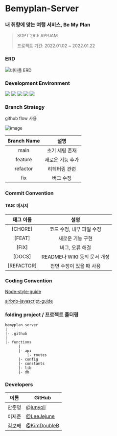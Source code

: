 # Bemyplan-Server  
### 내 취향에 맞는 여행 서비스, Be My Plan


> SOPT 29th APPJAM </b>
>
> 프로젝트 기간: 2022.01.02 ~ 2022.01.22

### ERD
![비마플 ERD](https://user-images.githubusercontent.com/81547780/148635017-d102ae43-6693-4998-9774-836258850923.PNG)

### Development Environment   
<img src="https://img.shields.io/badge/Node.js-v16-green"/> <img src="https://img.shields.io/badge/PostgreSQL-v12.5-blue"/> <img src="https://img.shields.io/badge/Express-v4.17.2-green"/> <img src="https://img.shields.io/badge/Javascript-es6-yellow"/> <img src="https://img.shields.io/badge/firebase-yellow"/>   

### Branch Strategy

github flow 사용

![image](https://user-images.githubusercontent.com/81547780/148635082-fa1c8853-b33d-4d9d-9707-8fc5778fe423.png)


| Branch Name | 설명 |
| :---: | :-----: |
| main | 초기 세팅 존재 |
| feature | 새로운 기능 추가 |
| refactor | 리펙터링 관련 |
| fix | 버그 수정 |

### Commit Convention
#### TAG: 메시지 

| 태그 이름  |                             설명                             |
| :--------: | :----------------------------------------------------------: |
|  [CHORE]   |                  코드 수정, 내부 파일 수정                   |
|   [FEAT]   |                       새로운 기능 구현                       |
|   [FIX]    |                       버그, 오류 해결                        |
|   [DOCS]   |                 README나 WIKI 등의 문서 개정                 |
| [REFACTOR] |                   전면 수정이 있을 때 사용                   |

### Coding Convention
[Node-style-guide](https://github.com/felixge/node-style-guide)

[airbnb-javascript-guide](https://github.com/airbnb/javascript)

### folding project / 프로젝트 폴더링

```
bemyplan_server
|
|- .github
|
|- functions
      |
      |- api
          |- routes
      |- config
      |- constants
      |- lib
      |- db
```

### Developers

|이름|GitHub|
|---|---|
|안준영|[@junyoii](https://github.com/junyoii)|
|이제준|[@LeeJejune](https://github.com/LeeJejune)|
|김보배|[@KimDoubleB](https://github.com/KimDoubleB)|



